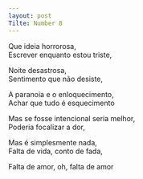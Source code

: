 ```yaml
---
layout: post
Tilte: Number 8
---
```

Que ideia horrorosa,                                                                                                                                                                       
Escrever enquanto estou triste,

Noite desastrosa,                                                                                                                                                                           
Sentimento que não desiste, 

A paranoia e o enloquecimento,                                                                                                                                                                         
Achar que tudo é esquecimento 

Mas se fosse intencional seria melhor,                                                                                                                                                      
Poderia focalizar a dor, 
 
Mas é simplesmente nada,                                                                                                                                                                     
Falta de vida, conto de fada, 

Falta de amor, oh, falta de amor

